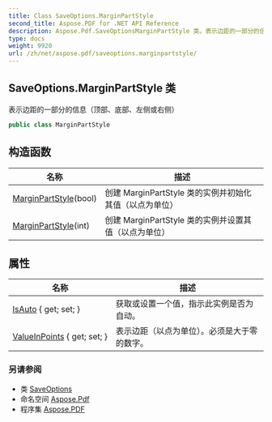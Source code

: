 ```yaml
---
title: Class SaveOptions.MarginPartStyle
second_title: Aspose.PDF for .NET API Reference
description: Aspose.Pdf.SaveOptionsMarginPartStyle 类。表示边距的一部分的信息（顶部、底部、左侧或右侧）
type: docs
weight: 9920
url: /zh/net/aspose.pdf/saveoptions.marginpartstyle/
---
```

## SaveOptions.MarginPartStyle 类

表示边距的一部分的信息（顶部、底部、左侧或右侧）

```csharp
public class MarginPartStyle
```

## 构造函数

| 名称 | 描述 |
| --- | --- |
| [MarginPartStyle](../../aspose.pdf/saveoptions.marginpartstyle/.ctor#constructor)(bool) | 创建 MarginPartStyle 类的实例并初始化其值（以点为单位） |
| [MarginPartStyle](../../aspose.pdf/saveoptions.marginpartstyle/.ctor#constructor_1)(int) | 创建 MarginPartStyle 类的实例并设置其值（以点为单位） |

## 属性

| 名称 | 描述 |
| --- | --- |
| [IsAuto](../../aspose.pdf/saveoptions.marginpartstyle/isauto) { get; set; } | 获取或设置一个值，指示此实例是否为自动。 |
| [ValueInPoints](../../aspose.pdf/saveoptions.marginpartstyle/valueinpoints) { get; set; } | 表示边距（以点为单位）。必须是大于零的数字。 |

### 另请参阅

* 类 [SaveOptions](../saveoptions/)
* 命名空间 [Aspose.Pdf](../../aspose.pdf/)
* 程序集 [Aspose.PDF](../../)